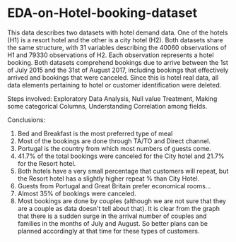 # EDA-on-Hotel-booking-dataset
This data describes two datasets with hotel demand data. One of the hotels (H1) is a resort hotel and the other is a city hotel (H2). Both datasets share the same structure, with 31 variables describing the 40060 observations of H1 and 79330 observations of H2. Each observation represents a hotel booking. Both datasets comprehend bookings due to arrive between the 1st of July 2015 and the 31st of August 2017, including bookings that effectively arrived and bookings that were canceled. Since this is hotel real data, all data elements pertaining to hotel or customer identification were deleted.

Steps involved:  Exploratory Data Analysis, Null value Treatment, Making some categorical 
                          Columns, Understanding Correlation among fields.

Conclusions:
1. Bed and Breakfast is the  most preferred type of meal
2. Most of the bookings are done through TA/TO and Direct channel.
3. Portugal is the country from which most numbers of guests come.
4. 41.7% of the total bookings were canceled for the City hotel and 21.7% for the Resort hotel.
5. Both hotels have a very small percentage that customers will repeat, but the Resort hotel has a slightly higher repeat % than City Hotel.
6. Guests from Portugal and Great Britain prefer economical rooms...
7. Almost 35% of bookings were canceled.
8. Most bookings are done by couples (although we are not sure that they are a couple as data doesn't tell about that).     It is clear from the graph that there is a sudden surge in the arrival number of couples and families in the months of July and August. So better plans can be planned accordingly at that time for these types of customers.
